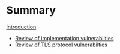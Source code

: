 # Summary

[Introduction](./intro.md)

- [Review of implementation vulnerabilties](./impl-vulns.md)
- [Review of TLS protocol vulnerabilties](./proto-vulns.md)
